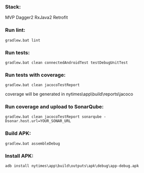 ### Stack:
MVP
Dagger2
RxJava2
Retrofit


### Run lint:
```
gradlew.bat lint
```

### Run tests:
```
gradlew.bat clean connectedAndroidTest testDebugUnitTest
```

### Run tests with coverage:
```
gradlew.bat clean jacocoTestReport
```
coverage will be generated in nytimes\app\build\reports\jacoco

### Run coverage and upload to SonarQube:
```
gradlew.bat clean jacocoTestReport sonarqube -Dsonar.host.url=YOUR_SONAR_URL
```

### Build APK:
```
gradlew.bat assembleDebug
```

### Install APK:
```
adb install nytimes\app\build\outputs\apk\debug\app-debug.apk
```
